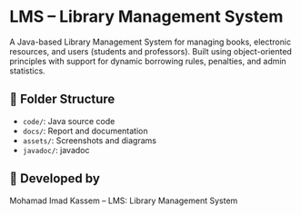 # LMS – Library Management System

A Java-based Library Management System for managing books, electronic resources, and users (students and professors). Built using object-oriented principles with support for dynamic borrowing rules, penalties, and admin statistics.

## 📁 Folder Structure
- `code/`: Java source code
- `docs/`: Report and documentation
- `assets/`: Screenshots and diagrams
- `javadoc/`: javadoc

## 👤 Developed by
Mohamad Imad Kassem – LMS: Library Management System

